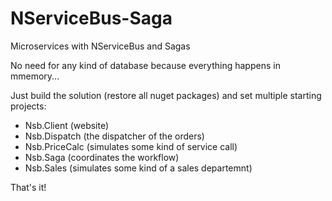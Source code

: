# NServiceBus-Saga
Microservices with NServiceBus and Sagas

No need for any kind of database because everything happens in mmemory...

Just build the solution (restore all nuget packages) and set multiple starting projects:
- Nsb.Client (website)
- Nsb.Dispatch (the dispatcher of the orders)
- Nsb.PriceCalc (simulates some kind of service call)
- Nsb.Saga (coordinates the workflow)
- Nsb.Sales (simulates some kind of a sales departemnt)

That's it!
